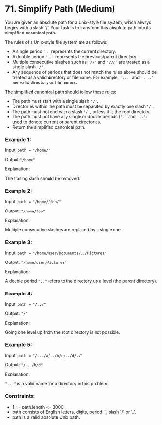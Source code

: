 # 71. Simplify Path (Medium)
You are given an absolute path for a Unix-style file system, which always begins with a slash '/'. Your task is to transform this absolute path into its simplified canonical path.

The rules of a Unix-style file system are as follows:

- A single period `'.'` represents the current directory.
- A double period `'..'` represents the previous/parent directory.
- Multiple consecutive slashes such as `'//'` and `'///'` are treated as a single slash `'/'`.
- Any sequence of periods that does not match the rules above should be treated as a valid directory or file name. For example, `'...'` and `'....'` are valid directory or file names.

The simplified canonical path should follow these rules:

- The path must start with a single slash `'/'`.
- Directories within the path must be separated by exactly one slash `'/'`.
- The path must not end with a slash `'/'`, unless it is the root directory.
- The path must not have any single or double periods (`'.'` and `'..'`) used to denote current or parent directories.
- Return the simplified canonical path.

 

### Example 1:

Input: `path = "/home/"`

Output:`"/home"`

Explanation:

The trailing slash should be removed.

### Example 2:

Input: `path = "/home//foo/"`

Output: `"/home/foo"`

Explanation:

Multiple consecutive slashes are replaced by a single one.

### Example 3:

Input: `path = "/home/user/Documents/../Pictures"`

Output: `"/home/user/Pictures"`

Explanation:

A double period `".."` refers to the directory up a level (the parent directory).

### Example 4:

Input: `path = "/../"`

Output: `"/"`

Explanation:

Going one level up from the root directory is not possible.

### Example 5:

Input: `path = "/.../a/../b/c/../d/./"`

Output: `"/.../b/d"`

Explanation:

`"..."` is a valid name for a directory in this problem.

 

### Constraints:

- 1 <= path.length <= 3000
- path consists of English letters, digits, period '.', slash '/' or '_'.
- path is a valid absolute Unix path.
